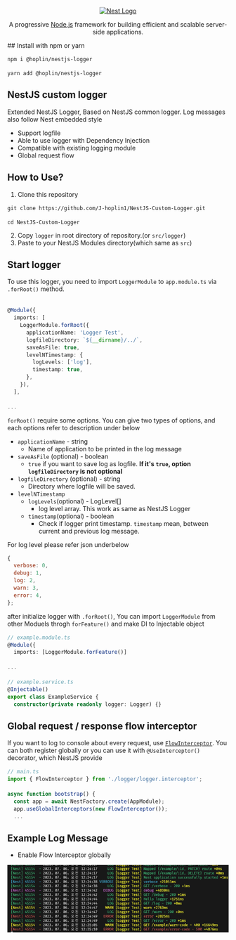 <p align="center">
  <a href="http://nestjs.com/" target="blank"><img src="https://nestjs.com/img/logo-small.svg" width="200" alt="Nest Logo" /></a>
</p>

[circleci-image]: https://img.shields.io/circleci/build/github/nestjs/nest/master?token=abc123def456
[circleci-url]: https://circleci.com/gh/nestjs/nest

  <p align="center">A progressive <a href="http://nodejs.org" target="_blank">Node.js</a> framework for building efficient and scalable server-side applications.</p>
## Install with npm or yarn

```
npm i @hoplin/nestjs-logger

yarn add @hoplin/nestjs-logger
```
## NestJS custom logger

Extended NestJS Logger, Based on NestJS common logger. Log messages also follow Nest embedded style

- Support logfile
- Able to use logger with Dependency Injection
- Compatible with existing logging module
- Global request flow

## How to Use?

1. Clone this repository

```
git clone https://github.com/J-hoplin1/NestJS-Custom-Logger.git

cd NestJS-Custom-Logger
```

2. Copy `logger` in root directory of repository.(or `src/logger`)
3. Paste to your NestJS Modules directory(which same as `src`)

## Start logger

To use this logger, you need to import `LoggerModule` to `app.module.ts` via `.forRoot()` method.

```typescript

@Module({
  imports: [
    LoggerModule.forRoot({
      applicationName: 'Logger Test',
      logfileDirectory: `${__dirname}/../`,
      saveAsFile: true,
      levelNTimestamp: {
        logLevels: ['log'],
        timestamp: true,
      },
    }),
  ],

...
```

`forRoot()` require some options. You can give two types of options, and each options refer to description under below

- `applicationName` - string
  - Name of application to be printed in the log message
- `saveAsFile` (optional) - boolean
  - `true` if you want to save log as logfile. **If it's `true`, option `logfileDirectory` is not optional**
- `logfileDirectory` (optional) - string
  - Directory where logfile will be saved.
- `levelNTimestamp`
  - `logLevels`(optional) - LogLevel[]
    - log level array. This work as same as NestJS Logger
  - `timestamp`(optional) - boolean
    - Check if logger print timestamp. `timestamp` mean, between current and previous log message.

For log level please refer json underbelow

```javascript
{
  verbose: 0,
  debug: 1,
  log: 2,
  warn: 3,
  error: 4,
};
```

after initialize logger with `.forRoot()`, You can import `LoggerModule` from other Moduels throgh `forFeature()` and make DI to Injectable object

```typescript
// example.module.ts
@Module({
  imports: [LoggerModule.forFeature()]

...

// example.service.ts
@Injectable()
export class ExampleService {
  constructor(private readonly logger: Logger) {}
```

## Global request / response flow interceptor

If you want to log to console about every request, use [`FlowInterceptor`](./src/logger/logger.interceptor.ts). You can both register globally or you can use it with `@UseInterceptor()` decorator, which NestJS provide

```typescript
// main.ts
import { FlowInterceptor } from './logger/logger.interceptor';

async function bootstrap() {
  const app = await NestFactory.create(AppModule);
  app.useGlobalInterceptors(new FlowInterceptor());
  ...
```

## Example Log Message

- Enable Flow Interceptor globally

![img](./img/logger.png)
